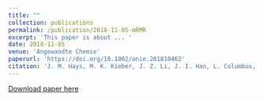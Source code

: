 ```yaml
---
title: ""
collection: publications
permalink: /publication/2018-11-05-mRMR
excerpt: 'This paper is about ... '
date: 2018-11-05
venue: 'Angewandte Chemie'
paperurl: 'https://doi.org/10.1002/anie.201810462'
citation: 'J. M. Hays, M. K. Kieber, J. Z. Li, J. I. Han, L. Columbus, P. M. Kasson, Angew. Chem. Int. Ed. 2018, 57, 17110.'
---
```


[Download paper here](https://onlinelibrary.wiley.com/doi/epdf/10.1002/anie.201810462)